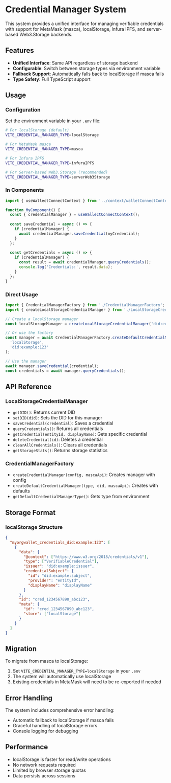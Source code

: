 # Credential Manager System

This system provides a unified interface for managing verifiable credentials with support for MetaMask (masca), localStorage, Infura IPFS, and server-based Web3.Storage backends.

## Features

- **Unified Interface**: Same API regardless of storage backend
- **Configurable**: Switch between storage types via environment variable
- **Fallback Support**: Automatically falls back to localStorage if masca fails
- **Type Safety**: Full TypeScript support

## Usage

### Configuration

Set the environment variable in your `.env` file:

```bash
# For localStorage (default)
VITE_CREDENTIAL_MANAGER_TYPE=localStorage

# For MetaMask masca
VITE_CREDENTIAL_MANAGER_TYPE=masca

# For Infura IPFS
VITE_CREDENTIAL_MANAGER_TYPE=infuraIPFS

# For Server-based Web3.Storage (recommended)
VITE_CREDENTIAL_MANAGER_TYPE=serverWeb3Storage
```

### In Components

```typescript
import { useWallectConnectContext } from '../context/walletConnectContext';

function MyComponent() {
  const { credentialManager } = useWallectConnectContext();
  
  const saveCredential = async () => {
    if (credentialManager) {
      await credentialManager.saveCredential(myCredential);
    }
  };
  
  const getCredentials = async () => {
    if (credentialManager) {
      const result = await credentialManager.queryCredentials();
      console.log('Credentials:', result.data);
    }
  };
}
```

### Direct Usage

```typescript
import { CredentialManagerFactory } from './CredentialManagerFactory';
import { createLocalStorageCredentialManager } from './LocalStorageCredentialManager';

// Create a localStorage manager
const localStorageManager = createLocalStorageCredentialManager('did:example:123');

// Or use the factory
const manager = await CredentialManagerFactory.createDefaultCredentialManager(
  'localStorage',
  'did:example:123'
);

// Use the manager
await manager.saveCredential(credential);
const credentials = await manager.queryCredentials();
```

## API Reference

### LocalStorageCredentialManager

- `getDID()`: Returns current DID
- `setDID(did)`: Sets the DID for this manager
- `saveCredential(credential)`: Saves a credential
- `queryCredentials()`: Returns all credentials
- `getCredential(entityId, displayName)`: Gets specific credential
- `deleteCredential(id)`: Deletes a credential
- `clearAllCredentials()`: Clears all credentials
- `getStorageStats()`: Returns storage statistics

### CredentialManagerFactory

- `createCredentialManager(config, mascaApi)`: Creates manager with config
- `createDefaultCredentialManager(type, did, mascaApi)`: Creates with defaults
- `getDefaultCredentialManagerType()`: Gets type from environment

## Storage Format

### localStorage Structure

```json
{
  "myorgwallet_credentials_did:example:123": [
    {
      "data": {
        "@context": ["https://www.w3.org/2018/credentials/v1"],
        "type": ["VerifiableCredential"],
        "issuer": "did:example:issuer",
        "credentialSubject": {
          "id": "did:example:subject",
          "provider": "entityId",
          "displayName": "displayName"
        }
      },
      "id": "cred_1234567890_abc123",
      "meta": {
        "id": "cred_1234567890_abc123",
        "store": ["localStorage"]
      }
    }
  ]
}
```

## Migration

To migrate from masca to localStorage:

1. Set `VITE_CREDENTIAL_MANAGER_TYPE=localStorage` in your `.env`
2. The system will automatically use localStorage
3. Existing credentials in MetaMask will need to be re-exported if needed

## Error Handling

The system includes comprehensive error handling:

- Automatic fallback to localStorage if masca fails
- Graceful handling of localStorage errors
- Console logging for debugging

## Performance

- localStorage is faster for read/write operations
- No network requests required
- Limited by browser storage quotas
- Data persists across sessions 
